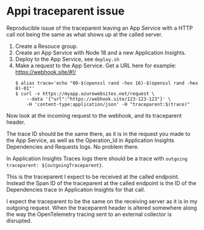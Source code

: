 # Appi traceparent issue

Reproducible issue of the traceparent leaving an App Service with a HTTP call
not being the same as what shows up at the called server.

1. Create a Resouce group.
2. Create an App Service with Node 18 and a new Application Insights.
3. Deploy to the App Service, see `deploy.sh`
4. Make a request to the App Service. Get a URL here for example: https://webhook.site/#!/
    ```
    $ alias trace='echo "00-$(openssl rand -hex 16)-$(openssl rand -hex 8)-01"'
    $ curl -v https://myapp.azurewebsites.net/request \
        --data '{"url":"https://webhook.site/123-123-123"}' \
        -H 'content-type:application/json' -H "traceparent:$(trace)"
    ```
Now look at the incoming request to the webhook, and its traceparent header.

The trace ID should be the same there, as it is in the request you made to the App Service, 
as well as the Operation_Id in Application Insights Dependencies and Requests logs. No problem there.

In Application Insights Traces logs there should be a trace with `outgoing traceparent: ${outgoingTraceparent}`.

This is the traceparent I expect to be received at the called endpoint. Instead the Span ID of the traceparent at the called endpoint is the ID of the Dependencies trace in Application Insights for that call.

I expect the traceparent to be the same on the receiving server as it is in my outgoing request.
When the traceparent header is altered somewhere along the way the OpenTelemetry tracing sent to an external collector is disrupted.
